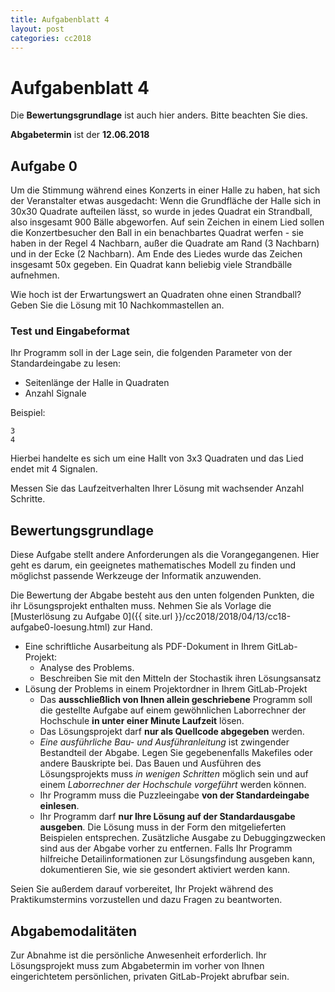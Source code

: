 ```yaml
---
title: Aufgabenblatt 4
layout: post
categories: cc2018
---
```


# Aufgabenblatt 4
Die **Bewertungsgrundlage** ist auch hier anders. Bitte beachten Sie dies.

**Abgabetermin** ist der **12.06.2018**


## Aufgabe 0

Um die Stimmung während eines Konzerts in einer Halle zu haben, hat sich der Veranstalter etwas ausgedacht:
Wenn die Grundfläche der Halle sich in 30x30 Quadrate aufteilen lässt, so wurde in jedes Quadrat ein Strandball, 
also insgesamt 900 Bälle abgeworfen.
Auf sein Zeichen in einem Lied sollen die Konzertbesucher den Ball in ein benachbartes Quadrat werfen - sie haben
in der Regel 4 Nachbarn, außer die Quadrate am Rand (3 Nachbarn) und in der Ecke (2 Nachbarn).
Am Ende des Liedes wurde das Zeichen insgesamt 50x gegeben. Ein Quadrat kann beliebig viele Strandbälle aufnehmen.

Wie hoch ist der Erwartungswert an Quadraten ohne einen Strandball? Geben Sie die Lösung mit 10 Nachkommastellen an.

### Test und Eingabeformat

Ihr Programm soll in der Lage sein, die folgenden Parameter von der Standardeingabe zu lesen:

* Seitenlänge der Halle in Quadraten
* Anzahl Signale

Beispiel:
```
3
4
```
Hierbei handelte es sich um eine Hallt von 3x3 Quadraten und das Lied endet mit 4 Signalen.

Messen Sie das Laufzeitverhalten Ihrer Lösung mit wachsender Anzahl Schritte.


## Bewertungsgrundlage
Diese Aufgabe stellt andere Anforderungen als die Vorangegangenen. Hier geht es darum, ein geeignetes 
mathematisches Modell zu finden und möglichst passende Werkzeuge der Informatik anzuwenden.

Die Bewertung der Abgabe besteht aus den unten folgenden Punkten, die ihr Lösungsprojekt enthalten muss.
Nehmen Sie als Vorlage die [Musterlösung zu Aufgabe 0]({{ site.url }}/cc2018/2018/04/13/cc18-aufgabe0-loesung.html) zur Hand.

* Eine schriftliche Ausarbeitung als PDF-Dokument in Ihrem GitLab-Projekt:
  * Analyse des Problems.
  * Beschreiben Sie mit den Mitteln der Stochastik ihren Lösungsansatz
* Lösung der Problems in einem Projektordner in Ihrem GitLab-Projekt
  * Das **ausschließlich von Ihnen allein geschriebene** Programm soll die gestellte Aufgabe auf einem gewöhnlichen Laborrechner der Hochschule **in unter einer Minute Laufzeit** lösen.
  * Das Lösungsprojekt darf **nur als Quellcode abgegeben** werden. 
  * *Eine ausführliche Bau- und Ausführanleitung* ist zwingender Bestandteil der Abgabe. 
     Legen Sie gegebenenfalls Makefiles oder andere Bauskripte bei. Das Bauen und 
     Ausführen des Lösungsprojekts muss *in wenigen Schritten* möglich sein und 
     auf einem *Laborrechner der Hochschule vorgeführt* werden können.
  * Ihr Programm muss die Puzzleeingabe **von der Standardeingabe einlesen**.
  * Ihr Programm darf **nur Ihre Lösung auf der Standardausgabe ausgeben**. Die Lösung muss in der Form den mitgelieferten 
    Beispielen entsprechen.
    Zusätzliche Ausgabe zu Debuggingzwecken 
    sind aus der Abgabe vorher zu entfernen. Falls Ihr Programm hilfreiche Detailinformationen
    zur Lösungsfindung ausgeben kann, dokumentieren Sie, wie sie gesondert aktiviert werden kann.

Seien Sie außerdem darauf vorbereitet, Ihr Projekt während des Praktikumstermins vorzustellen und dazu Fragen zu beantworten.

## Abgabemodalitäten

Zur Abnahme ist die persönliche Anwesenheit erforderlich. Ihr Lösungsprojekt muss 
zum Abgabetermin im vorher von Ihnen eingerichtetem persönlichen, privaten 
GitLab-Projekt abrufbar sein.
